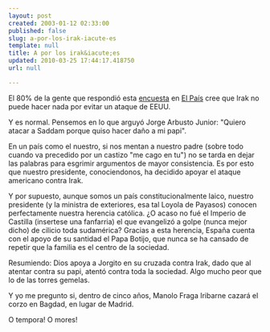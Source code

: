 ```yaml
---
layout: post
created: 2003-01-12 02:33:00
published: false
slug: a-por-los-irak-iacute-es
template: null
title: A por los irak&iacute;es
updated: 2010-03-25 17:44:17.418750
url: null

---
```


El 80% de la gente que respondi&oacute; esta <a href='http://www.elpais.es/encuestas/encuesta.html?id=188'>encuesta</a> en <a href='http://www.elpais.es'>El Pa&iacute;s</a> cree que Irak no puede hacer nada por evitar un ataque de EEUU.

Y es normal. Pensemos en lo que arguy&oacute; Jorge Arbusto Junior: "Quiero atacar a Saddam porque quiso hacer da&ntilde;o a mi papi".

En un pa&iacute;s como el nuestro, si nos mentan a nuestro padre (sobre todo cuando va precedido por un castizo "me cago en tu") no se tarda en dejar las palabras para esgrimir argumentos de mayor consistencia. Es por esto que nuestro presidente, conociendonos, ha decidido apoyar el ataque americano contra Irak.

Y por supuesto, aunque somos un pa&iacute;s constitucionalmente laico, nuestro presidente (y la ministra de exteriores, esa tal Loyola de Payasos) conocen perfectamente nuestra herencia cat&oacute;lica.
&iquest;O acaso no fu&eacute; el Imperio de Castilla (insertese una fanfarria) el que evangeliz&oacute; a golpe (nunca mejor dicho) de cilicio toda sudam&eacute;rica?
Gracias a esta herencia, Espa&ntilde;a cuenta con el apoyo de su santidad el Papa Botijo, que nunca se ha cansado de repetir que la familia es el centro de la sociedad.

Resumiendo: Dios apoya a Jorgito en su cruzada contra Irak, dado que al atentar contra su papi, atent&oacute; contra toda la sociedad. Algo mucho peor que lo de las torres gemelas.

Y yo me pregunto si, dentro de cinco a&ntilde;os, Manolo Fraga Iribarne cazar&aacute; el corzo en Bagdad, en lugar de Madrid.

O tempora! O mores!



